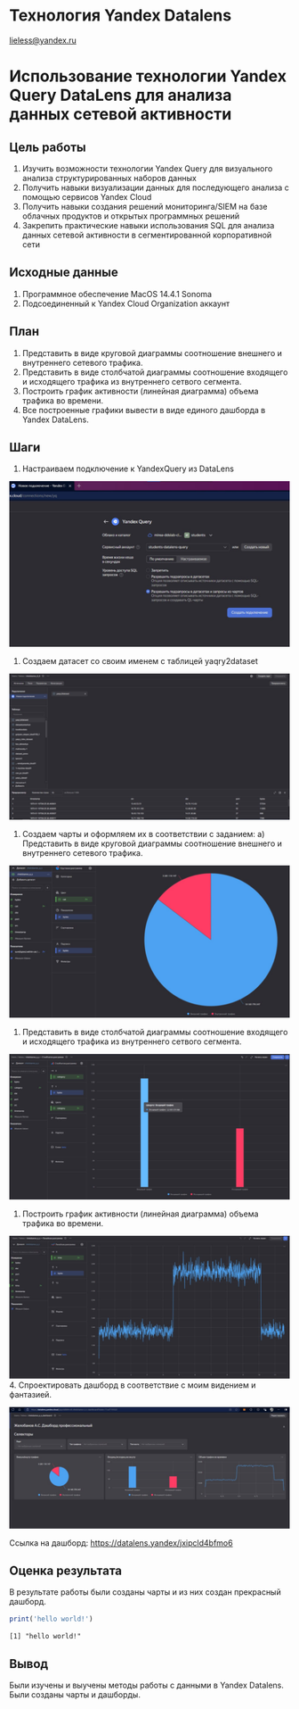 # Технология Yandex Datalens
lieless@yandex.ru

# Использование технологии Yandex Query DataLens для анализа данных сетевой активности

## Цель работы

1.  Изучить возможности технологии Yandex Query для визуального анализа
    структурированных наборов данных
2.  Получить навыки визуализации данных для последующего анализа с
    помощью сервисов Yandex Cloud
3.  Получить навыки создания решений мониторинга/SIEM на базе облачных
    продуктов и открытых программных решений
4.  Закрепить практические навыки использования SQL для анализа данных
    сетевой активности в сегментированной корпоративной сети

## Исходные данные

1.  Программное обеспечение MacOS 14.4.1 Sonoma
2.  Подсоединенный к Yandex Cloud Organization аккаунт

## План

1.  Представить в виде круговой диаграммы соотношение внешнего и
    внутреннего сетевого трафика.
2.  Представить в виде столбчатой диаграммы соотношение входящего и
    исходящего трафика из внутреннего сетвого сегмента.
3.  Построить график активности (линейная диаграмма) объема трафика во
    времени.
4.  Все построенные графики вывести в виде единого дашборда в Yandex
    DataLens.

## Шаги

1.  Настраиваем подключение к YandexQuery из DataLens

![](img/1.png)

1.  Создаем датасет со своим именем с таблицей yaqry2dataset

![](img/2.png)

1.  Создаем чарты и оформляем их в соответствии с заданием: а)
    Представить в виде круговой диаграммы соотношение внешнего и
    внутреннего сетевого трафика.

![](img/3.png)

1.  Представить в виде столбчатой диаграммы соотношение входящего и
    исходящего трафика из внутреннего сетвого сегмента.

![](img/4.png)

1.  Построить график активности (линейная диаграмма) объема трафика во
    времени.

![](img/5.png) 4. Спроектировать дашборд в соответствие с моим видением
и фантазией.

![](img/6.png)

Ссылка на дашборд: https://datalens.yandex/jxipcld4bfmo6

## Оценка результата

В результате работы были созданы чарты и из них создан прекрасный
дашборд.

``` r
print('hello world!')
```

    [1] "hello world!"

## Вывод

Были изучены и выучены методы работы с данными в Yandex Datalens. Были
созданы чарты и дашборды.
